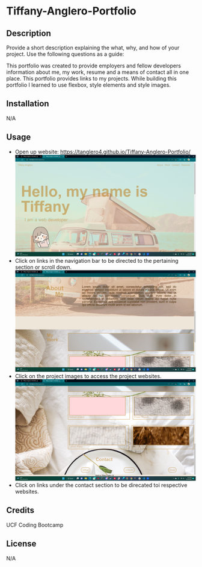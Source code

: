 # Tiffany-Anglero-Portfolio

## Description

Provide a short description explaining the what, why, and how of your project. Use the following questions as a guide:

This portfolio was created to provide employers and fellow developers information about me, my work, resume and a means of contact all in one place.
This portfolio provides links to my projects.
While building this portfolio I learned to use flexbox, style elements and style images.

## Installation

N/A

## Usage

- Open up website: https://tanglero4.github.io/Tiffany-Anglero-Portfolio/
  ![Tiffany Anglero`s portfolio featuring her work, an avatar,about information, resume, images of her projects, and contact information.](assets/image/header.png)
- Click on links in the navigation bar to be directed to the pertaining section or scroll down.
  ![Tiffany Anglero`s portfolio featuring her about section and projects.](assets/image/about.png)
- Click on the project images to access the project websites.
  ![Tiffany Anglero`s portfolio featuring her projects, and contact information.](assets/image/work-contact.png)
- Click on links under the contact section to be direcated toi respective websites.

## Credits

UCF Coding Bootcamp

## License

N/A

